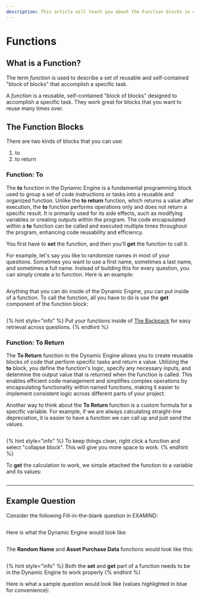 ```yaml
---
description: This article will teach you about the Function blocks in our Dynamic Engine.
---
```


# Functions

## What is a Function?

The term _function_ is used to describe a set of reusable and self-contained "block of blocks" that accomplish a specific task.

A _function_ is a reusable, self-contained "block of blocks" designed to accomplish a specific task. They work great for blocks that you want to reuse many times over.

## The Function Blocks

There are two kinds of blocks that you can use:

1. to
2. to return

### Function: To

The **to** function in the Dynamic Engine is a fundamental programming block used to group a set of code instructions or tasks into a reusable and organized function. Unlike the **to return** function, which returns a value after execution, the **to** function performs operations only and does not return a specific result. It is primarily used for its side effects, such as modifying variables or creating outputs within the program. The code encapsulated within a **to** function can be called and executed multiple times throughout the program, enhancing code reusability and efficiency.

You first have to **set** the function, and then you'll **get** the function to call it.

For example, let's say you like to randomize names in most of your questions. Sometimes you want to use a first name, sometimes a last name, and sometimes a full name. Instead of building this for every question, you can simply create a to function. Here is an example:

<figure><img src="../../../../.gitbook/assets/Screenshot 2024-12-06 at 3.45.39 PM.png" alt=""><figcaption></figcaption></figure>

Anything that you can do inside of the Dynamic Engine, you can put inside of a function. To call the function, all you have to do is use the **get** component of the function block:

<figure><img src="../../../../.gitbook/assets/Screenshot 2024-12-06 at 3.53.14 PM.png" alt=""><figcaption></figcaption></figure>

{% hint style="info" %}
Put your functions inside of [The Backpack](the-backpack.md) for easy retrieval across questions.
{% endhint %}

### Function: To Return

The **To Return** function in the Dynamic Engine allows you to create reusable blocks of code that perform specific tasks and return a value. Utilizing the **to** block, you define the function's logic, specify any necessary inputs, and determine the output value that is returned when the function is called. This enables efficient code management and simplifies complex operations by encapsulating functionality within named functions, making it easier to implement consistent logic across different parts of your project.

Another way to think about the **To Return** function is a custom formula for a specific variable. For example, if we are always calculating straight-line depreciation, it is easier to have a function we can call up and just send the values.

<figure><img src="../../../../.gitbook/assets/Screenshot 2024-12-06 at 4.03.56 PM.png" alt=""><figcaption></figcaption></figure>

{% hint style="info" %}
To keep things clean, right click a function and select "collapse block". This will give you more space to work.
{% endhint %}

To **get** the calculation to work, we simple attached the function to a variable and its values:

<figure><img src="../../../../.gitbook/assets/Screenshot 2024-12-06 at 4.04.46 PM.png" alt=""><figcaption></figcaption></figure>

***

## Example Question

Consider the following Fill-in-the-blank question in EXAMIND:

<figure><img src="../../../../.gitbook/assets/Screenshot 2024-12-06 at 4.17.36 PM.png" alt=""><figcaption></figcaption></figure>

Here is what the Dynamic Engine would look like:

<figure><img src="../../../../.gitbook/assets/Screenshot 2024-12-06 at 4.17.52 PM.png" alt=""><figcaption></figcaption></figure>

The **Random Name** and **Asset Purchase Data** functions would look like this:

<figure><img src="../../../../.gitbook/assets/Screenshot 2024-12-06 at 4.20.22 PM.png" alt=""><figcaption></figcaption></figure>

{% hint style="info" %}
Both the **set** and **get** part of a function needs to be in the Dynamic Engine to work properly
{% endhint %}

Here is what a sample question would look like (values highlighted in blue for convenience):

<figure><img src="../../../../.gitbook/assets/Screenshot 2024-12-06 at 4.17.26 PM.png" alt=""><figcaption></figcaption></figure>
